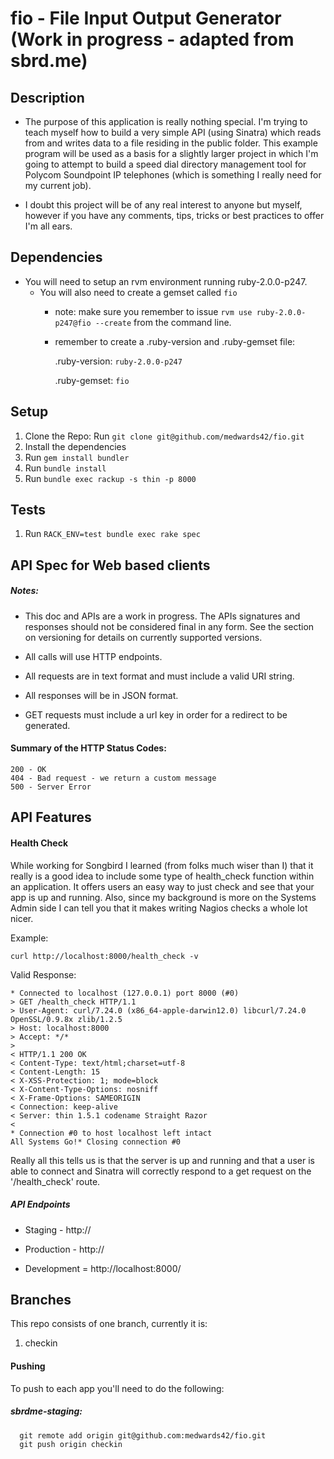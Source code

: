 # fio - File Input Output Generator (Work in progress - adapted from sbrd.me)

## Description

- The purpose of this application is really nothing special.  I'm trying to teach myself how to build
a very simple API (using Sinatra) which reads from and writes data to a file residing in the public folder.
This example program will be used as a basis for a slightly larger project in which I'm going to attempt
to build a speed dial directory management tool for Polycom Soundpoint IP telephones (which is something I 
really need for my current job).

- I doubt this project will be of any real interest to anyone but myself, however if you have any comments, 
tips, tricks or best practices to offer I'm all ears.

## Dependencies
* You will need to setup an rvm environment running ruby-2.0.0-p247.
  * You will also need to create a gemset called `fio`
    * note: make sure you remember to issue `rvm use ruby-2.0.0-p247@fio --create` from the command line.
    * remember to create a .ruby-version and .ruby-gemset file:
      
      .ruby-version:
        `ruby-2.0.0-p247`
      
      .ruby-gemset:
        `fio`
    
  
## Setup 
1. Clone the Repo: Run `git clone git@github.com/medwards42/fio.git`
2. Install the dependencies
3. Run `gem install bundler`
4. Run `bundle install`
5. Run `bundle exec rackup -s thin -p 8000`

## Tests
1. Run `RACK_ENV=test bundle exec rake spec`

## API Spec for Web based clients

##### Notes:

- This doc and APIs are a work in progress.  The APIs signatures and responses should not be considered final in any form.
See the section on versioning for details on currently supported versions.

- All calls will use HTTP endpoints.
- All requests are in text format and must include a valid URI string.
- All responses will be in JSON format.
- GET requests must include a url key in order for a redirect to be generated. 

#### Summary of the HTTP Status Codes:
  
    200 - OK
    404 - Bad request - we return a custom message
    500 - Server Error
  
## API Features

#### Health Check

While working for Songbird I learned (from folks much wiser than I) that it really is a good idea
to include some type of health_check function within an application.  It offers users an easy way to
just check and see that your app is up and running.  Also, since my background is more on the Systems 
Admin side I can tell you that it makes writing Nagios checks a whole lot nicer.

  Example: 

    curl http://localhost:8000/health_check -v
    
  Valid Response:
  
    * Connected to localhost (127.0.0.1) port 8000 (#0)
    > GET /health_check HTTP/1.1
    > User-Agent: curl/7.24.0 (x86_64-apple-darwin12.0) libcurl/7.24.0 OpenSSL/0.9.8x zlib/1.2.5
    > Host: localhost:8000
    > Accept: */*
    > 
    < HTTP/1.1 200 OK
    < Content-Type: text/html;charset=utf-8
    < Content-Length: 15
    < X-XSS-Protection: 1; mode=block
    < X-Content-Type-Options: nosniff
    < X-Frame-Options: SAMEORIGIN
    < Connection: keep-alive
    < Server: thin 1.5.1 codename Straight Razor
    < 
    * Connection #0 to host localhost left intact
    All Systems Go!* Closing connection #0
    
Really all this tells us is that the server is up and running and that a user is able to connect
and Sinatra will correctly respond to a get request on the '/health_check' route. 

##### API Endpoints

  * Staging - http://
  
  * Production - http://
  
  * Development = http://localhost:8000/


## Branches

This repo consists of one branch, currently it is:
  1. checkin

#### Pushing
To push to each app you'll need to do the following:

##### sbrdme-staging:
      git remote add origin git@github.com:medwards42/fio.git
      git push origin checkin
    

